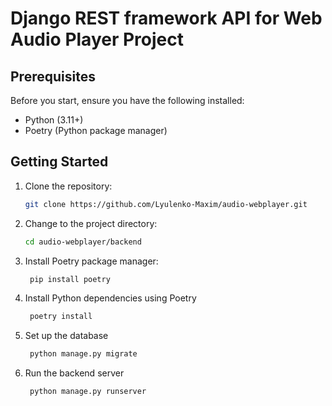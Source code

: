 # Django REST framework API for Web Audio Player Project

## Prerequisites

Before you start, ensure you have the following installed:

- Python (3.11+)
- Poetry (Python package manager)

## Getting Started

1. Clone the repository:
   ```bash
   git clone https://github.com/Lyulenko-Maxim/audio-webplayer.git
   
2. Change to the project directory:
   ```bash
   cd audio-webplayer/backend
   
3. Install Poetry package manager:
   ```bash
    pip install poetry

4. Install Python dependencies using Poetry
   ```bash
    poetry install

5. Set up the database
   ```bash
    python manage.py migrate
   
6. Run the backend server
   ```bash
    python manage.py runserver

